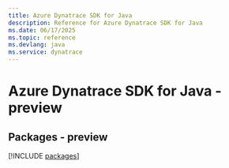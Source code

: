 ```yaml
---
title: Azure Dynatrace SDK for Java
description: Reference for Azure Dynatrace SDK for Java
ms.date: 06/17/2025
ms.topic: reference
ms.devlang: java
ms.service: dynatrace
---
```

# Azure Dynatrace SDK for Java - preview
## Packages - preview
[!INCLUDE [packages](dynatrace-index.md)]